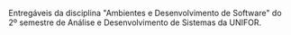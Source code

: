Entregáveis da disciplina "Ambientes e Desenvolvimento de Software" do 2º semestre de Análise e Desenvolvimento de Sistemas da UNIFOR.
